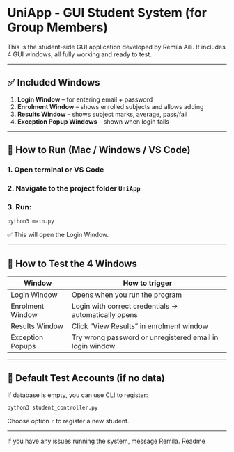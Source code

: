 # UniApp - GUI Student System (for Group Members)

This is the student-side GUI application developed by Remila Aili.
It includes 4 GUI windows, all fully working and ready to test.

---

## ✅ Included Windows

1. **Login Window** – for entering email + password
2. **Enrolment Window** – shows enrolled subjects and allows adding
3. **Results Window** – shows subject marks, average, pass/fail
4. **Exception Popup Windows** – shown when login fails

---

## 🚀 How to Run (Mac / Windows / VS Code)

### 1. Open terminal or VS Code
### 2. Navigate to the project folder `UniApp`
### 3. Run:

```bash
python3 main.py
```

✅ This will open the Login Window.

---

## 🧪 How to Test the 4 Windows

| Window             | How to trigger                                             |
|--------------------|------------------------------------------------------------|
| Login Window       | Opens when you run the program                             |
| Enrolment Window   | Login with correct credentials → automatically opens       |
| Results Window     | Click “View Results” in enrolment window                   |
| Exception Popups   | Try wrong password or unregistered email in login window   |

---

## 🧾 Default Test Accounts (if no data)

If database is empty, you can use CLI to register:

```bash
python3 student_controller.py
```

Choose option `r` to register a new student.

---

If you have any issues running the system, message Remila.
Readme
